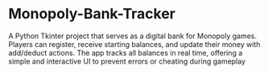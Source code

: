# Monopoly-Bank-Tracker
A Python Tkinter project that serves as a digital bank for Monopoly games. Players can register, receive starting balances, and update their money with add/deduct actions. The app tracks all balances in real time, offering a simple and interactive UI to prevent errors or cheating during gameplay
